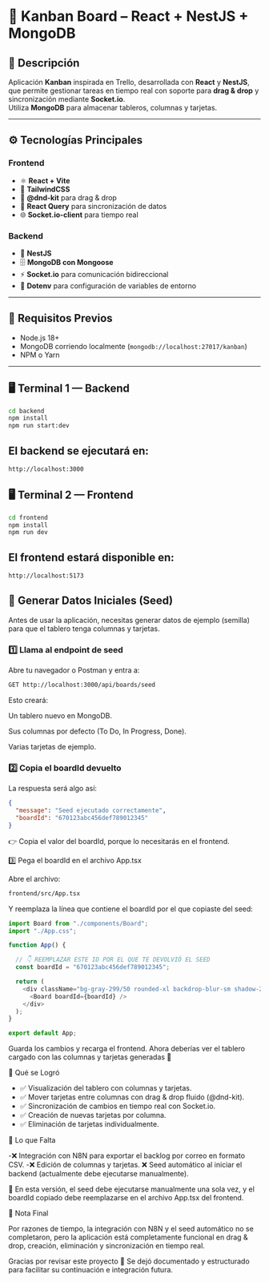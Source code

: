 # 🧩 Kanban Board – React + NestJS + MongoDB

## 🎯 Descripción

Aplicación **Kanban** inspirada en Trello, desarrollada con **React** y **NestJS**, que permite gestionar tareas en tiempo real con soporte para **drag & drop** y sincronización mediante **Socket.io**.  
Utiliza **MongoDB** para almacenar tableros, columnas y tarjetas.

---

## ⚙️ Tecnologías Principales

### Frontend
- ⚛️ **React + Vite**
- 🎨 **TailwindCSS**
- 🧱 **@dnd-kit** para drag & drop
- 🔁 **React Query** para sincronización de datos
- 🌐 **Socket.io-client** para tiempo real

### Backend
- 🧠 **NestJS**
- 🗄️ **MongoDB con Mongoose**
- ⚡ **Socket.io** para comunicación bidireccional
- 🔧 **Dotenv** para configuración de variables de entorno

---

## 🧰 Requisitos Previos

- Node.js 18+
- MongoDB corriendo localmente (`mongodb://localhost:27017/kanban`)
- NPM o Yarn

---

## 🖥️ Terminal 1 — Backend

```bash
cd backend
npm install
npm run start:dev
```

## El backend se ejecutará en:

```bash
http://localhost:3000
```

## 🖥️ Terminal 2 — Frontend
```bash
cd frontend
npm install
npm run dev
```
## El frontend estará disponible en:

```bash
http://localhost:5173
```

## 🌱 Generar Datos Iniciales (Seed)

Antes de usar la aplicación, necesitas generar datos de ejemplo (semilla) para que el tablero tenga columnas y tarjetas.

### 1️⃣ Llama al endpoint de seed

Abre tu navegador o Postman y entra a:
```bash
GET http://localhost:3000/api/boards/seed
```

Esto creará:

Un tablero nuevo en MongoDB.

Sus columnas por defecto (To Do, In Progress, Done).

Varias tarjetas de ejemplo.

### 2️⃣ Copia el boardId devuelto

La respuesta será algo así:
```json
{
  "message": "Seed ejecutado correctamente",
  "boardId": "670123abc456def789012345"
}
```

👉 Copia el valor del boardId, porque lo necesitarás en el frontend.

3️⃣ Pega el boardId en el archivo App.tsx

Abre el archivo:
```bash
frontend/src/App.tsx
```

Y reemplaza la línea que contiene el boardId por el que copiaste del seed:

```typescript
import Board from "./components/Board";
import "./App.css";

function App() {

  // 👇 REEMPLAZAR ESTE ID POR EL QUE TE DEVOLVIÓ EL SEED
  const boardId = "670123abc456def789012345";

  return (
    <div className="bg-gray-299/50 rounded-xl backdrop-blur-sm shadow-2xl shadow-black/80">
      <Board boardId={boardId} />
    </div>
  );
}

export default App;
```

Guarda los cambios y recarga el frontend.
Ahora deberías ver el tablero cargado con las columnas y tarjetas generadas 🎉

🧠 Qué se Logró

- ✅ Visualización del tablero con columnas y tarjetas.
- ✅ Mover tarjetas entre columnas con drag & drop fluido (@dnd-kit).
- ✅ Sincronización de cambios en tiempo real con Socket.io.
- ✅ Creación de nuevas tarjetas por columna.
- ✅ Eliminación de tarjetas individualmente.

🚧 Lo que Falta

-❌ Integración con N8N para exportar el backlog por correo en formato CSV.
-❌ Edición de columnas y tarjetas.
❌ Seed automático al iniciar el backend (actualmente debe ejecutarse manualmente).

🔹 En esta versión, el seed debe ejecutarse manualmente una sola vez, y el boardId copiado debe reemplazarse en el archivo App.tsx del frontend.

🙏 Nota Final

Por razones de tiempo, la integración con N8N y el seed automático no se completaron, pero la aplicación está completamente funcional en drag & drop, creación, eliminación y sincronización en tiempo real.

Gracias por revisar este proyecto 💙
Se dejó documentado y estructurado para facilitar su continuación e integración futura.
